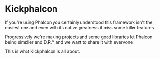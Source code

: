 Kickphalcon
===========

If you're using Phalcon you certainly understood this framework isn't the easiest one and even with its native greatness it miss some killer features.

Progressively we're making projects and some good libraries let Phalcon being simplier and D.R.Y and we want to share it with everyone.

This is what Kickphalcon is all about.